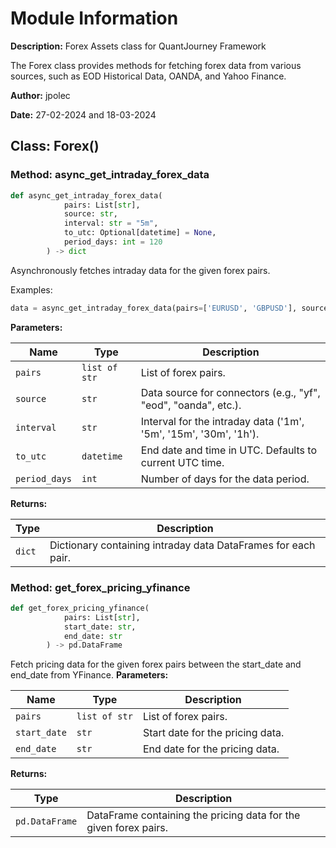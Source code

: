 # Module Information

**Description:**
Forex Assets class for QuantJourney Framework

The Forex class provides methods for fetching forex data from various sources, 
such as EOD Historical Data, OANDA, and Yahoo Finance.

**Author:** jpolec

**Date:** 27-02-2024 and 18-03-2024

## Class: Forex()

### **Method: async_get_intraday_forex_data**
```python
def async_get_intraday_forex_data(
			pairs: List[str],
			source: str,
			interval: str = "5m",
			to_utc: Optional[datetime] = None,
			period_days: int = 120
		) -> dict
```
Asynchronously fetches intraday data for the given forex pairs.

Examples:
```python
data = async_get_intraday_forex_data(pairs=['EURUSD', 'GBPUSD'], source='eod', interval='5m', period_days=120)

```
**Parameters:**

| Name | Type | Description |
|------|------|-------------|
| `pairs` | `list of str` | List of forex pairs. |
| `source` | `str` | Data source for connectors (e.g., "yf", "eod", "oanda", etc.). |
| `interval` | `str` | Interval for the intraday data ('1m', '5m', '15m', '30m', '1h'). |
| `to_utc` | `datetime` | End date and time in UTC. Defaults to current UTC time. |
| `period_days` | `int` | Number of days for the data period. |

**Returns:**

| Type | Description |
|------|--------------|
| `dict` | Dictionary containing intraday data DataFrames for each pair. |

### **Method: get_forex_pricing_yfinance**
```python
def get_forex_pricing_yfinance(
			pairs: List[str],
			start_date: str,
			end_date: str
		) -> pd.DataFrame
```
Fetch pricing data for the given forex pairs between the start_date and end_date from YFinance.
**Parameters:**

| Name | Type | Description |
|------|------|-------------|
| `pairs` | `list of str` | List of forex pairs. |
| `start_date` | `str` | Start date for the pricing data. |
| `end_date` | `str` | End date for the pricing data. |

**Returns:**

| Type | Description |
|------|--------------|
| `pd.DataFrame` | DataFrame containing the pricing data for the given forex pairs. |

